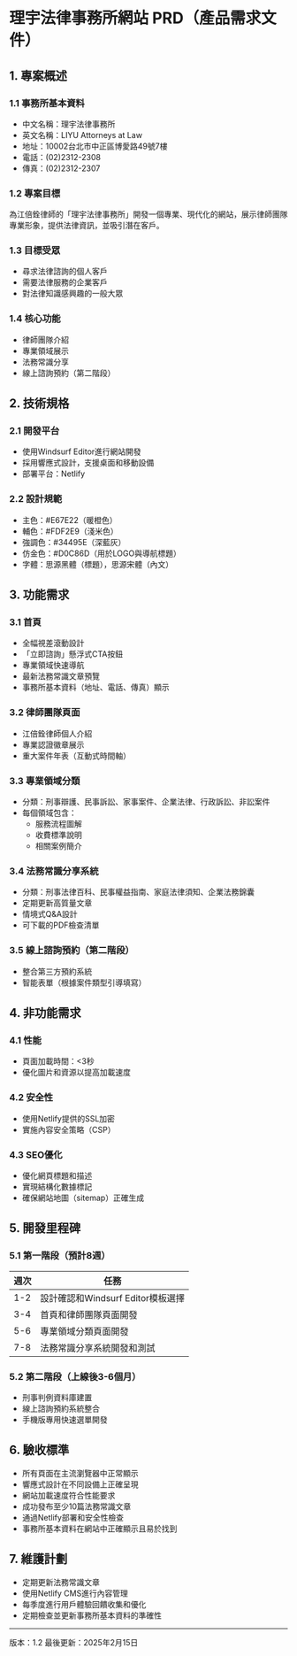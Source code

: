 # 理宇法律事務所網站 PRD（產品需求文件）

## 1. 專案概述

### 1.1 事務所基本資料
- 中文名稱：理宇法律事務所
- 英文名稱：LIYU Attorneys at Law
- 地址：10002台北市中正區博愛路49號7樓
- 電話：(02)2312-2308
- 傳真：(02)2312-2307

### 1.2 專案目標
為江倍銓律師的「理宇法律事務所」開發一個專業、現代化的網站，展示律師團隊專業形象，提供法律資訊，並吸引潛在客戶。

### 1.3 目標受眾
- 尋求法律諮詢的個人客戶
- 需要法律服務的企業客戶
- 對法律知識感興趣的一般大眾

### 1.4 核心功能
- 律師團隊介紹
- 專業領域展示
- 法務常識分享
- 線上諮詢預約（第二階段）

## 2. 技術規格

### 2.1 開發平台
- 使用Windsurf Editor進行網站開發
- 採用響應式設計，支援桌面和移動設備
- 部署平台：Netlify

### 2.2 設計規範
- 主色：#E67E22（暖橙色）
- 輔色：#FDF2E9（淺米色）
- 強調色：#34495E（深藍灰）
- 仿金色：#D0C86D（用於LOGO與導航標題）
- 字體：思源黑體（標題），思源宋體（內文）

## 3. 功能需求

### 3.1 首頁
- 全幅視差滾動設計
- 「立即諮詢」懸浮式CTA按鈕
- 專業領域快速導航
- 最新法務常識文章預覽
- 事務所基本資料（地址、電話、傳真）顯示

### 3.2 律師團隊頁面
- 江倍銓律師個人介紹
- 專業認證徽章展示
- 重大案件年表（互動式時間軸）

### 3.3 專業領域分類
- 分類：刑事辯護、民事訴訟、家事案件、企業法律、行政訴訟、非訟案件
- 每個領域包含：
  - 服務流程圖解
  - 收費標準說明
  - 相關案例簡介

### 3.4 法務常識分享系統
- 分類：刑事法律百科、民事權益指南、家庭法律須知、企業法務錦囊
- 定期更新高質量文章
- 情境式Q&A設計
- 可下載的PDF檢查清單

### 3.5 線上諮詢預約（第二階段）
- 整合第三方預約系統
- 智能表單（根據案件類型引導填寫）

## 4. 非功能需求

### 4.1 性能
- 頁面加載時間：<3秒
- 優化圖片和資源以提高加載速度

### 4.2 安全性
- 使用Netlify提供的SSL加密
- 實施內容安全策略（CSP）

### 4.3 SEO優化
- 優化網頁標題和描述
- 實現結構化數據標記
- 確保網站地圖（sitemap）正確生成

## 5. 開發里程碑

### 5.1 第一階段（預計8週）
| 週次 | 任務                         |
|------|------------------------------|
| 1-2  | 設計確認和Windsurf Editor模板選擇 |
| 3-4  | 首頁和律師團隊頁面開發        |
| 5-6  | 專業領域分類頁面開發          |
| 7-8  | 法務常識分享系統開發和測試    |

### 5.2 第二階段（上線後3-6個月）
- 刑事判例資料庫建置
- 線上諮詢預約系統整合
- 手機版專用快速選單開發

## 6. 驗收標準
- 所有頁面在主流瀏覽器中正常顯示
- 響應式設計在不同設備上正確呈現
- 網站加載速度符合性能要求
- 成功發布至少10篇法務常識文章
- 通過Netlify部署和安全性檢查
- 事務所基本資料在網站中正確顯示且易於找到

## 7. 維護計劃
- 定期更新法務常識文章
- 使用Netlify CMS進行內容管理
- 每季度進行用戶體驗回饋收集和優化
- 定期檢查並更新事務所基本資料的準確性

---

版本：1.2
最後更新：2025年2月15日
